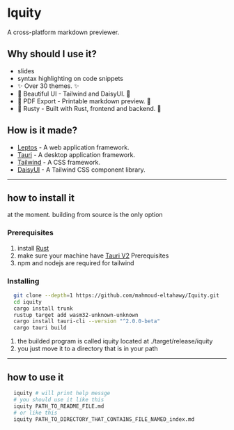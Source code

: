 # Iquity
A cross-platform markdown previewer.

## Why should I use it?
- slides 
- syntax highlighting on code snippets
- ✨ Over 30 themes. ✨
- 🦋 Beautiful UI - Tailwind and DaisyUI. 🦋
- 📂 PDF Export - Printable markdown preview. 📂
- 🦀 Rusty - Built with Rust, frontend and backend. 🦀

## How is it made?
- [Leptos](https://www.leptos.dev) - A web application framework.
- [Tauri](https://www.tauri.app) - A desktop application framework.
- [Tailwind](https://www.tailwindcss.com) - A CSS framework.
- [DaisyUI](https://www.daisyui.com) - A Tailwind CSS component library.

---

## how to install it
at the moment. building from source is the only option

### Prerequisites
1. install [Rust](https://www.rust-lang.org/)
2. make sure your machine have [Tauri V2](https://v2.tauri.app/start/prerequisites/) Prerequisites
3. npm and nodejs are required for tailwind

### Installing
```sh
  git clone --depth=1 https://github.com/mahmoud-eltahawy/Iquity.git
  cd iquity
  cargo install trunk
  rustup target add wasm32-unknown-unknown
  cargo install tauri-cli --version "^2.0.0-beta"
  cargo tauri build
```
1. the builded program is called iquity located at ./target/release/iquity
1. you just move it to a directory that is in your path

---

## how to use it
```sh
  iquity # will print help messge
  # you should use it like this
  iquity PATH_TO_README_FILE.md
  # or like this
  iquity PATH_TO_DIRECTORY_THAT_CONTAINS_FILE_NAMED_index.md
```
